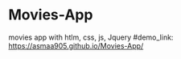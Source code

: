 # Movies-App
movies app with htlm, css, js, Jquery
#demo_link:
https://asmaa905.github.io/Movies-App/
